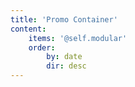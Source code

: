 ```yaml
---
title: 'Promo Container'
content:
    items: '@self.modular'
    order:
        by: date
        dir: desc
---
```


			
			
